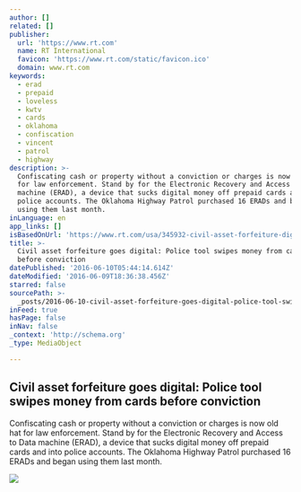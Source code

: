 ```yaml
---
author: []
related: []
publisher:
  url: 'https://www.rt.com'
  name: RT International
  favicon: 'https://www.rt.com/static/favicon.ico'
  domain: www.rt.com
keywords:
  - erad
  - prepaid
  - loveless
  - kwtv
  - cards
  - oklahoma
  - confiscation
  - vincent
  - patrol
  - highway
description: >-
  Confiscating cash or property without a conviction or charges is now old hat
  for law enforcement. Stand by for the Electronic Recovery and Access to Data
  machine (ERAD), a device that sucks digital money off prepaid cards and into
  police accounts. The Oklahoma Highway Patrol purchased 16 ERADs and began
  using them last month.
inLanguage: en
app_links: []
isBasedOnUrl: 'https://www.rt.com/usa/345932-civil-asset-forfeiture-digital-cards/'
title: >-
  Civil asset forfeiture goes digital: Police tool swipes money from cards
  before conviction
datePublished: '2016-06-10T05:44:14.614Z'
dateModified: '2016-06-09T18:36:38.456Z'
starred: false
sourcePath: >-
  _posts/2016-06-10-civil-asset-forfeiture-goes-digital-police-tool-swipes-mone.md
inFeed: true
hasPage: false
inNav: false
_context: 'http://schema.org'
_type: MediaObject

---
```

<article style=""><h1>Civil asset forfeiture goes digital: Police tool swipes money from cards before conviction</h1><p>Confiscating cash or property without a conviction or charges is now old hat for law enforcement. Stand by for the Electronic Recovery and Access to Data machine (ERAD), a device that sucks digital money off prepaid cards and into police accounts. The Oklahoma Highway Patrol purchased 16 ERADs and began using them last month.</p><img src="https://cdn.rt.com/files/2016.06/article/5758e8c9c46188841a8b45a1.jpg" /></article>